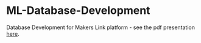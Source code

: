 # ML-Database-Development
Database Development for Makers Link platform - see the pdf presentation [here](./Corcoran_MakersLink_DatabaseProject.pdf).
